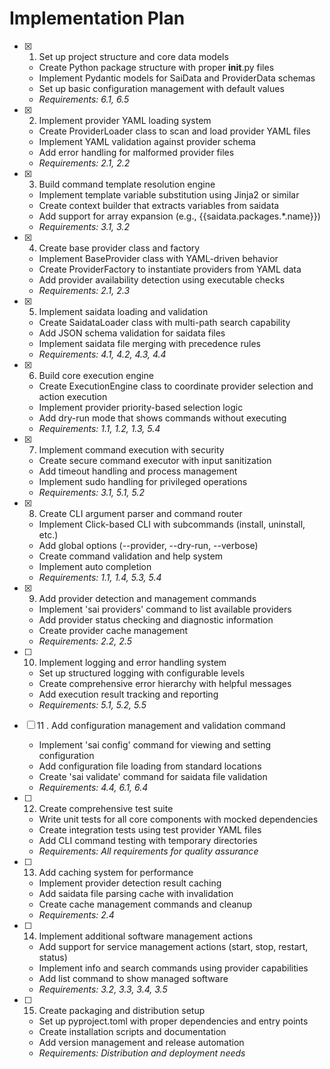 # Implementation Plan

- [x] 1. Set up project structure and core data models
  - Create Python package structure with proper __init__.py files
  - Implement Pydantic models for SaiData and ProviderData schemas
  - Set up basic configuration management with default values
  - _Requirements: 6.1, 6.5_

- [x] 2. Implement provider YAML loading system
  - Create ProviderLoader class to scan and load provider YAML files
  - Implement YAML validation against provider schema
  - Add error handling for malformed provider files
  - _Requirements: 2.1, 2.2_

- [x] 3. Build command template resolution engine
  - Implement template variable substitution using Jinja2 or similar
  - Create context builder that extracts variables from saidata
  - Add support for array expansion (e.g., {{saidata.packages.*.name}})
  - _Requirements: 3.1, 3.2_

- [x] 4. Create base provider class and factory
  - Implement BaseProvider class with YAML-driven behavior
  - Create ProviderFactory to instantiate providers from YAML data
  - Add provider availability detection using executable checks
  - _Requirements: 2.1, 2.3_

- [x] 5. Implement saidata loading and validation
  - Create SaidataLoader class with multi-path search capability
  - Add JSON schema validation for saidata files
  - Implement saidata file merging with precedence rules
  - _Requirements: 4.1, 4.2, 4.3, 4.4_
  
- [x] 6. Build core execution engine
  - Create ExecutionEngine class to coordinate provider selection and action execution
  - Implement provider priority-based selection logic
  - Add dry-run mode that shows commands without executing
  - _Requirements: 1.1, 1.2, 1.3, 5.4_

- [x] 7. Implement command execution with security
  - Create secure command executor with input sanitization
  - Add timeout handling and process management
  - Implement sudo handling for privileged operations
  - _Requirements: 3.1, 5.1, 5.2_

- [x] 8. Create CLI argument parser and command router
  - Implement Click-based CLI with subcommands (install, uninstall, etc.)
  - Add global options (--provider, --dry-run, --verbose)
  - Create command validation and help system
  - Implement auto completion
  - _Requirements: 1.1, 1.4, 5.3, 5.4_

- [x] 9. Add provider detection and management commands
  - Implement 'sai providers' command to list available providers
  - Add provider status checking and diagnostic information
  - Create provider cache management
  - _Requirements: 2.2, 2.5_

- [ ] 10. Implement logging and error handling system
  - Set up structured logging with configurable levels
  - Create comprehensive error hierarchy with helpful messages
  - Add execution result tracking and reporting
  - _Requirements: 5.1, 5.2, 5.5_
- [ ] 11
. Add configuration management and validation command
  - Implement 'sai config' command for viewing and setting configuration
  - Add configuration file loading from standard locations
  - Create 'sai validate' command for saidata file validation
  - _Requirements: 4.4, 6.1, 6.4_

- [ ] 12. Create comprehensive test suite
  - Write unit tests for all core components with mocked dependencies
  - Create integration tests using test provider YAML files
  - Add CLI command testing with temporary directories
  - _Requirements: All requirements for quality assurance_

- [ ] 13. Add caching system for performance
  - Implement provider detection result caching
  - Add saidata file parsing cache with invalidation
  - Create cache management commands and cleanup
  - _Requirements: 2.4_

- [ ] 14. Implement additional software management actions
  - Add support for service management actions (start, stop, restart, status)
  - Implement info and search commands using provider capabilities
  - Add list command to show managed software
  - _Requirements: 3.2, 3.3, 3.4, 3.5_

- [ ] 15. Create packaging and distribution setup
  - Set up pyproject.toml with proper dependencies and entry points
  - Create installation scripts and documentation
  - Add version management and release automation
  - _Requirements: Distribution and deployment needs_